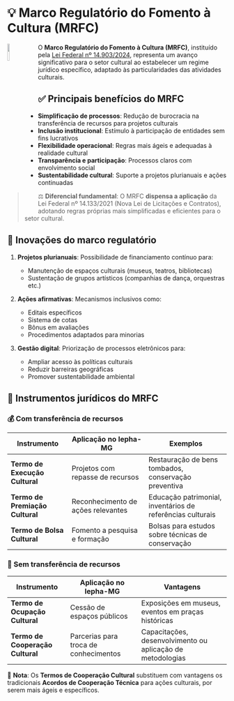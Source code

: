 # 💡 Marco Regulatório do Fomento à Cultura (MRFC)

<img 
    src="https://github.com/user-attachments/assets/1e5c747c-9ba3-457d-954c-1a20e932b8f7" 
    align="left" 
    width="10%" 
    style="margin-right: 20px;">

O **Marco Regulatório do Fomento à Cultura (MRFC)**, instituído pela [Lei Federal nº 14.903/2024](http://legislacao.planalto.gov.br/legisla/legislacao.nsf/Viw_Identificacao/lei%2014.903-2024?OpenDocument), representa um avanço significativo para o setor cultural ao estabelecer um regime jurídico específico, adaptado às particularidades das atividades culturais.

## ✅ Principais benefícios do MRFC
- **Simplificação de processos**: Redução de burocracia na transferência de recursos para projetos culturais
- **Inclusão institucional**: Estímulo à participação de entidades sem fins lucrativos
- **Flexibilidade operacional**: Regras mais ágeis e adequadas à realidade cultural
- **Transparência e participação**: Processos claros com envolvimento social
- **Sustentabilidade cultural**: Suporte a projetos plurianuais e ações continuadas

> ⚖️ **Diferencial fundamental**: O MRFC **dispensa a aplicação** da Lei Federal nº 14.133/2021 (Nova Lei de Licitações e Contratos), adotando regras próprias mais simplificadas e eficientes para o setor cultural.

## 🌟 Inovações do marco regulatório
1. **Projetos plurianuais**: Possibilidade de financiamento contínuo para:
   - Manutenção de espaços culturais (museus, teatros, bibliotecas)
   - Sustentação de grupos artísticos (companhias de dança, orquestras etc.)

2. **Ações afirmativas**: Mecanismos inclusivos como:
   - Editais específicos
   - Sistema de cotas
   - Bônus em avaliações
   - Procedimentos adaptados para minorias

3. **Gestão digital**: Priorização de processos eletrônicos para:
   - Ampliar acesso às políticas culturais
   - Reduzir barreiras geográficas
   - Promover sustentabilidade ambiental

## 🚀 Instrumentos jurídicos do MRFC

### 💰 Com transferência de recursos
| Instrumento | Aplicação no Iepha-MG | Exemplos |
|------------|-----------------------|----------|
| **Termo de Execução Cultural** | Projetos com repasse de recursos | Restauração de bens tombados, conservação preventiva |
| **Termo de Premiação Cultural** | Reconhecimento de ações relevantes | Educação patrimonial, inventários de referências culturais |
| **Termo de Bolsa Cultural** | Fomento a pesquisa e formação | Bolsas para estudos sobre técnicas de conservação |

### 🤝 Sem transferência de recursos
| Instrumento | Aplicação no Iepha-MG | Vantagens |
|------------|-----------------------|-----------|
| **Termo de Ocupação Cultural** | Cessão de espaços públicos | Exposições em museus, eventos em praças históricas |
| **Termo de Cooperação Cultural** | Parcerias para troca de conhecimentos | Capacitações, desenvolvimento ou aplicação de metodologias |

📌 **Nota**: Os **Termos de Cooperação Cultural** substituem com vantagens os tradicionais **Acordos de Cooperação Técnica** para ações culturais, por serem mais ágeis e específicos.
